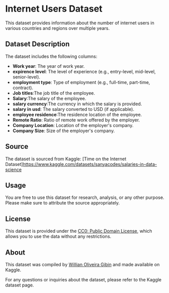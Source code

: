 # Internet Users Dataset

This dataset provides information about the number of internet users in various countries and regions over multiple years.

## Dataset Description

The dataset includes the following columns:

- **Work year**: The year of work year.
- **expirence level**: The level of experience (e.g., entry-level, mid-level, senior-level).
- **employment type**: Type of employment (e.g., full-time, part-time, contract).
- **Job titles**:The job title of the employee.
- **Salary**:The salary of the employee.
- **salary currency**:The currency in which the salary is provided.
- **salary in usd**: The salary converted to USD (if applicable).  
- **employee residence**:The residence location of the employee.
- **Remote Ratio**: Ratio of remote work offered by the employer.
- **Company Location**: Location of the employer's company.
- **Company Size**: Size of the employer's company. 

## Source

The dataset is sourced from Kaggle: [Time on the Internet Dataset]https://www.kaggle.com/datasets/sanyacodes/salaries-in-data-science
## Usage

You are free to use this dataset for research, analysis, or any other purpose. Please make sure to attribute the source appropriately.

## License

This dataset is provided under the [CC0: Public Domain License](https://creativecommons.org/publicdomain/zero/1.0/), which allows you to use the data without any restrictions.

## About

This dataset was compiled by [Willian Oliveira Gibin](https://www.kaggle.com/willianoliveiragibin) and made available on Kaggle.

For any questions or inquiries about the dataset, please refer to the Kaggle dataset page.

